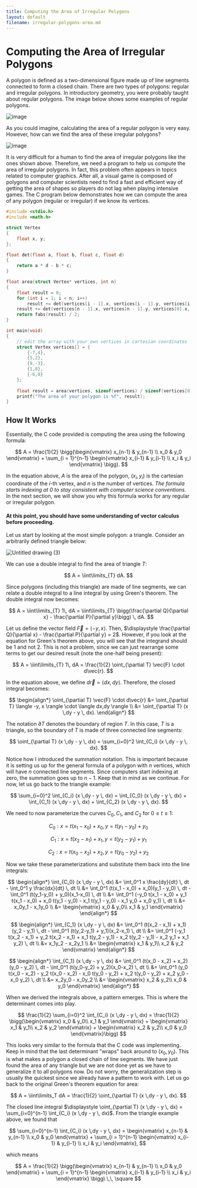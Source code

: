 ```yaml
---
title: Computing the Area of Irregular Polygons
layout: default
filename: irregular-polygons-area.md
---
```


# Computing the Area of Irregular Polygons
A polygon is defined as a two-dimensional figure made up of line segments connected to form a closed chain. There are two types of polygons: regular and irregular polygons. In introductory geometry, you were probably taught about regular polygons. The image below shows some examples of regular polygons.

![image](https://github.com/VJZ-Corp/vjz-corp.github.io/assets/73851560/85f50e29-8d4a-47b4-9228-40a1c6c66a7b)

As you could imagine, calculating the area of a regular polygon is very easy. However, how can we find the area of these irregular polygons?

![image](https://github.com/VJZ-Corp/vjz-corp.github.io/assets/73851560/15fdc522-ddd4-4143-bbbd-ee84cf78fdbf)

It is very difficult for a human to find the area of irregular polygons like the ones shown above. Therefore, we need a program to help us compute the area of irregular polygons. In fact, this problem often appears in topics related to computer graphics. After all, a visual game is composed of polygons and computer scientists need to find a fast and efficient way of getting the area of shapes so players do not lag when playing intensive games. The C program below demonstrates how we can compute the area of any polygon (regular or irregular) if we know its vertices.

```c
#include <stdio.h>
#include <math.h>

struct Vertex
{
    float x, y;
};

float det(float a, float b, float c, float d)
{
    return a * d - b * c;
}

float area(struct Vertex* vertices, int n)
{
    float result = 0; 
    for (int i = 1; i < n; i++)
        result += det(vertices[i - 1].x, vertices[i - 1].y, vertices[i].x, vertices[i].y);                   
    result += det(vertices[n - 1].x, vertices[n - 1].y, vertices[0].x, vertices[0].y);
    return fabs(result) / 2;
}

int main(void) 
{
    // edit the array with your own vertices in cartesian coordinates
    struct Vertex vertices[] = { 
        {-7,4},
        {5,2},
        {9,-3},
        {1,8},
        {-6,0}
    };
    
    float result = area(vertices, sizeof(vertices) / sizeof(vertices[0]));
    printf("The area of your polygon is %f", result);
}
```

## How It Works
Essentially, the C code provided is computing the area using the following formula:

$$
A = \frac{1}{2} \bigg(\begin{vmatrix}
x_{n-1} & y_{n-1} \\ 
x_0 & y_0 
\end{vmatrix} + \sum_{i = 1}^{n-1} \begin{vmatrix}
x_{i-1} & y_{i-1} \\ 
x_i & y_i 
\end{vmatrix} \bigg).
$$

In the equation above, $A$ is the area of the polygon, $(x_i, y_i)$ is the cartesian coordinate of the $i$-th vertex, and $n$ is the number of vertices. *The formula starts indexing at 0 to stay consistent with computer science conventions.*  In the next section, we will show you why this formula works for any regular or irregular polygon.

#### **At this point, you should have some understanding of vector calculus before proceeding.** 

Let us start by looking at the most simple polygon: a triangle. Consider an arbitrarily defined triangle below:

![Untitled drawing (3)](https://github.com/VJZ-Corp/vjz-corp.github.io/assets/73851560/845c0d40-2bc4-4c11-ac2b-98a96c9b8c14)

We can use a double integral to find the area of triangle $T$:

$$
A = \iint\limits_{T} dA.
$$

Since polygons (including this triangle) are made of line segments, we can relate a double integral to a line integral by using Green's theorem. The double integral now becomes:

$$
A = \iint\limits_{T} 1\, dA = \iint\limits_{T} \bigg(\frac{\partial Q}{\partial x} - \frac{\partial P}{\partial y}\bigg) \, dA.
$$

Let us define the vector field $\vec{F} = \langle -y, x \rangle$. Then, $\displaystyle \frac{\partial Q}{\partial x} - \frac{\partial P}{\partial y} = 2$. However, if you look at the equation for Green's theorem above, you will see that the integrand should be 1 and not 2. This is not a problem, since we can just rearrange some terms to get our desired result (note the one-half being present):

$$
A = \iint\limits_{T} 1\, dA = \frac{1}{2} \oint_{\partial T} \vec{F} \cdot d\vec{r}.
$$

In the equation above, we define $d\vec{r} = \langle dx, dy \rangle$. Therefore, the closed integral becomes:

$$
\begin{align*}
\oint_{\partial T} \vec{F} \cdot d\vec{r} &= \oint_{\partial T} \langle -y, x \rangle \cdot \langle dx,dy \rangle \\ 
&= \oint_{\partial T} (x \,dy - y \, dx).
\end{align*}
$$

The notation $\partial T$ denotes the boundary of region $T$. In this case, $T$ is a triangle, so the boundary of $T$ is made of three connected line segments:

$$
\oint_{\partial T} (x \,dy - y \, dx) = \sum_{i=0}^2 \int_{C_i} (x \,dy - y \, dx).
$$

Notice how I introduced the summation notation. This is important because it is setting us up for the general formula of a polygon with $n$ vertices, which will have $n$ connected line segments. Since computers start indexing at zero, the summation goes up to $n-1$. Keep that in mind as we continue. For now, let us go back to the triangle example:

$$
\sum_{i=0}^2 \int_{C_i} (x \,dy - y \, dx) = \int_{C_0} (x \,dy - y \, dx) + \int_{C_1} (x \,dy - y \, dx) + \int_{C_2} (x \,dy - y \, dx).
$$

We need to now parameterize the curves $C_0, C_1$, and $C_2$ for $0 \leq t \leq 1$:

$$
C_0 : x = t(x_1 - x_0) + x_0, \, y = t(y_1-y_0) + y_0 
$$

$$
C_1 : x = t(x_2 - x_1) + x_1, \, y = t(y_2-y_1) + y_1 
$$

$$
C_2 : x = t(x_0 - x_2) + x_2, \, y = t(y_0-y_2) + y_2
$$

Now we take these parameterizations and substitute them back into the line integrals:

$$
\begin{align*}
\int_{C_0} (x \,dy - y \, dx) &= \int_0^1 x \frac{dy}{dt} \, dt - \int_0^1 y \frac{dx}{dt} \, dt \\
&= \int_0^1 (t(x_1 - x_0) + x_0)(y_1 - y_0) \, dt - \int_0^1 (t(y_1-y_0) + y_0)(x_1-x_0) \, dt \\
&= \int_0^1 (-y_0 t(x_1 - x_0) + y_1 t(x_1 - x_0) + x_0 t(y_1 - y_0) - x_1 t(y_1 - y_0) - x_1 y_0 + x_0 y_1) \, dt \\
&= x_0y_1 - x_1y_0 \\
&= \begin{vmatrix}
x_0 & y_0\\ 
x_1 & y_1 
\end{vmatrix}
\end{align*}
$$

$$
\begin{align*}
\int_{C_1} (x \,dy - y \, dx) &= \int_0^1 (t(x_2 - x_1) + x_1)(y_2 - y_1) \, dt - \int_0^1 (t(y_2-y_1) + y_1)(x_2-x_1) \, dt \\
&= \int_0^1 (-y_1 t(x_2 - x_1) + y_2 t(x_2 - x_1) + x_1 t(y_2 - y_1) - x_2 t(y_2 - y_1) - x_2 y_1 + x_1 y_2) \, dt \\
&= x_1y_2 - x_2y_1 \\
&= \begin{vmatrix}
x_1 & y_1\\ 
x_2 & y_2
\end{vmatrix}
\end{align*}
$$

$$
\begin{align*}
\int_{C_1} (x \,dy - y \, dx) &= \int_0^1 (t(x_0 - x_2) + x_2)(y_0 - y_2) \, dt - \int_0^1 (t(y_0-y_2) + y_2)(x_0-x_2) \, dt \\
&= \int_0^1 (y_0 t(x_0 - x_2) - y_2 t(x_0 - x_2) - x_0 t(y_0 - y_2) + x_2 t(y_0 - y_2) + x_2 y_0 - x_0 y_2) \, dt \\
&= x_2y_0 - x_0y_2 \\
&= \begin{vmatrix}
x_2 & y_2\\ 
x_0 & y_0
\end{vmatrix}
\end{align*}
$$

When we derived the integrals above, a pattern emerges. This is where the determinant comes into play.

$$
\frac{1}{2} \sum_{i=0}^2 \int_{C_i} (x \,dy - y \, dx) = \frac{1}{2} \bigg(\begin{vmatrix}
x_0 & y_0\\ 
x_1 & y_1 
\end{vmatrix} + \begin{vmatrix}
x_1 & y_1\\ 
x_2 & y_2
\end{vmatrix} + \begin{vmatrix}
x_2 & y_2\\ 
x_0 & y_0
\end{vmatrix}\bigg)
$$

This looks very similar to the formula that the C code was implementing. Keep in mind that the last determinant "wraps" back around to $(x_0, y_0)$. This is what makes a polygon a closed chain of line segments. We have just found the area of any triangle but we are not done yet as we have to generalize it to all polygons now. Do not worry, the generalization step is usually the quickest since we already have a pattern to work with. Let us go back to the original Green's theorem equation for area:

$$
A = \iint\limits_T dA = \frac{1}{2} \oint_{\partial T} (x \,dy - y \, dx).
$$

The closed line integral $\displaystyle \oint_{\partial T} (x \,dy - y \, dx) = \sum_{i=0}^{n-1} \int_{C_i} (x \,dy - y \, dx)$. From the triangle example above, we found that 

$$
\sum_{i=0}^{n-1} \int_{C_i} (x \,dy - y \, dx) = \begin{vmatrix}
x_{n-1} & y_{n-1} \\ 
x_0 & y_0 
\end{vmatrix} + \sum_{i = 1}^{n-1} \begin{vmatrix}
x_{i-1} & y_{i-1} \\ 
x_i & y_i 
\end{vmatrix},
$$

which means 

$$
A = \frac{1}{2} \bigg(\begin{vmatrix}
x_{n-1} & y_{n-1} \\ 
x_0 & y_0 
\end{vmatrix} + \sum_{i = 1}^{n-1} \begin{vmatrix}
x_{i-1} & y_{i-1} \\ 
x_i & y_i 
\end{vmatrix} \bigg).\,\, \square
$$
